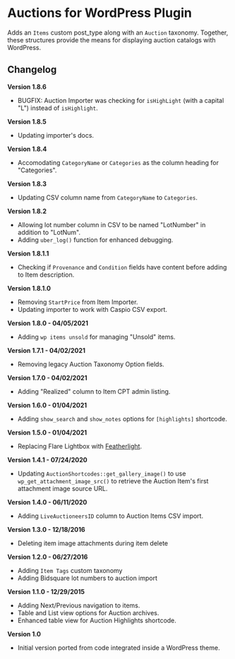# Auctions for WordPress Plugin

Adds an `Items` custom post_type along with an `Auction` taxonomy. Together, these structures provide the means for displaying auction catalogs with WordPress.

## Changelog

__Version 1.8.6__

- BUGFIX: Auction Importer was checking for `isHighLight` (with a capital "L") instead of `isHighlight`.

__Version 1.8.5__

- Updating importer's docs.

__Version 1.8.4__

- Accomodating `CategoryName` or `Categories` as the column heading for "Categories".

__Version 1.8.3__

- Updating CSV column name from `CategoryName` to `Categories`.

__Version 1.8.2__

- Allowing lot number column in CSV to be named "LotNumber" in addition to "LotNum".
- Adding `uber_log()` function for enhanced debugging.

__Version 1.8.1.1__

- Checking if `Provenance` and `Condition` fields have content before adding to Item description.

__Version 1.8.1.0__

- Removing `StartPrice` from Item Importer.
- Updating importer to work with Caspio CSV export.

__Version 1.8.0 - 04/05/2021__

- Adding `wp items unsold` for managing "Unsold" items.

__Version 1.7.1 - 04/02/2021__

- Removing legacy Auction Taxonomy Option fields.

__Version 1.7.0 - 04/02/2021__

- Adding "Realized" column to Item CPT admin listing.

__Version 1.6.0 - 01/04/2021__

- Adding `show_search` and `show_notes` options for `[highlights]` shortcode.

__Version 1.5.0 - 01/04/2021__

- Replacing Flare Lightbox with [Featherlight](https://github.com/noelboss/featherlight).

__Version 1.4.1 - 07/24/2020__

- Updating `AuctionShortcodes::get_gallery_image()` to use `wp_get_attachment_image_src()` to retrieve the Auction Item's first attachment image source URL.

__Version 1.4.0 - 06/11/2020__

- Adding `LiveAuctioneersID` column to Auction Items CSV import.

__Version 1.3.0 - 12/18/2016__

- Deleting item image attachments during item delete

__Version 1.2.0 - 06/27/2016__

- Adding `Item Tags` custom taxonomy
- Adding Bidsquare lot numbers to auction import

__Version 1.1.0 - 12/29/2015__

- Adding Next/Previous navigation to items.
- Table and List view options for Auction archives.
- Enhanced table view for Auction Highlights shortcode.

__Version 1.0__

- Initial version ported from code integrated inside a WordPress theme.